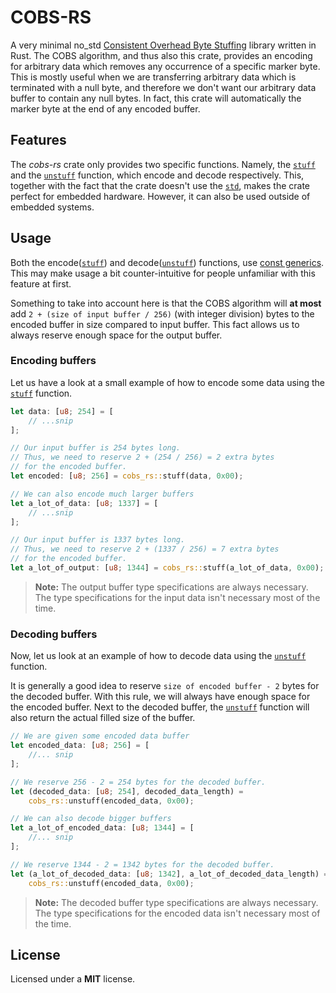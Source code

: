 # COBS-RS

A very minimal no_std [Consistent Overhead Byte
Stuffing](https://en.wikipedia.org/wiki/Consistent_Overhead_Byte_Stuffing)
library written in Rust. The COBS algorithm, and thus also this crate, provides
an encoding for arbitrary data which removes any occurrence of a specific marker
byte. This is mostly useful when we are transferring arbitrary data which
is terminated with a null byte, and therefore we don't want our arbitrary data
buffer to contain any null bytes. In fact, this crate will automatically the
marker byte at the end of any encoded buffer.

## Features

The *cobs-rs* crate only provides two specific functions. Namely, the
[`stuff`](https://docs.rs/cobs-rs/1.0.2/cobs_rs/fn.stuff.html) and the
[`unstuff`](https://docs.rs/cobs-rs/1.0.2/cobs_rs/fn.unstuff.html) function,
which encode and decode respectively. This, together with the fact that the
crate doesn't use the [`std`](https://doc.rust-lang.org/std/), makes the crate
perfect for embedded hardware. However, it can also be used outside of embedded
systems.

## Usage

Both the encode([`stuff`](https://docs.rs/cobs-rs/1.0.2/cobs_rs/fn.stuff.html))
and decode([`unstuff`](https://docs.rs/cobs-rs/1.0.2/cobs_rs/fn.unstuff.html))
functions, use [const
generics](https://blog.rust-lang.org/2021/02/26/const-generics-mvp-beta). This
may make usage a bit counter-intuitive for people unfamiliar with this feature
at first.

Something to take into account here is that the COBS algorithm will __at most__
add `2 + (size of input buffer / 256)` (with integer division) bytes to the
encoded buffer in size compared to input buffer. This fact allows us to always
reserve enough space for the output buffer.

### Encoding buffers

Let us have a look at a small example of how to encode some data using the
[`stuff`](https://docs.rs/cobs-rs/1.0.2/cobs_rs/fn.stuff.html) function.

```rust
let data: [u8; 254] = [
    // ...snip
];

// Our input buffer is 254 bytes long.
// Thus, we need to reserve 2 + (254 / 256) = 2 extra bytes
// for the encoded buffer.
let encoded: [u8; 256] = cobs_rs::stuff(data, 0x00);

// We can also encode much larger buffers
let a_lot_of_data: [u8; 1337] = [
    // ...snip
];

// Our input buffer is 1337 bytes long.
// Thus, we need to reserve 2 + (1337 / 256) = 7 extra bytes
// for the encoded buffer.
let a_lot_of_output: [u8; 1344] = cobs_rs::stuff(a_lot_of_data, 0x00);
```

> **Note:** The output buffer type specifications are always necessary. The type
> specifications for the input data isn't necessary most of the time.

### Decoding buffers

Now, let us look at an example of how to decode data using the
[`unstuff`](https://docs.rs/cobs-rs/1.0.2/cobs_rs/fn.stuff.html) function.

It is generally a good idea to reserve `size of encoded buffer - 2` bytes for
the decoded buffer. With this rule, we will always have enough space for the
encoded buffer. Next to the decoded buffer, the
[`unstuff`](https://docs.rs/cobs-rs/1.0.2/cobs_rs/fn.stuff.html) function will
also return the actual filled size of the buffer.

```rust
// We are given some encoded data buffer
let encoded_data: [u8; 256] = [
    //... snip
];

// We reserve 256 - 2 = 254 bytes for the decoded buffer.
let (decoded_data: [u8; 254], decoded_data_length) =
    cobs_rs::unstuff(encoded_data, 0x00);

// We can also decode bigger buffers
let a_lot_of_encoded_data: [u8; 1344] = [
    //... snip
];

// We reserve 1344 - 2 = 1342 bytes for the decoded buffer.
let (a_lot_of_decoded_data: [u8; 1342], a_lot_of_decoded_data_length) =
    cobs_rs::unstuff(encoded_data, 0x00);
```

> **Note:** The decoded buffer type specifications are always necessary. The
> type specifications for the encoded data isn't necessary most of the time.

## License

Licensed under a __MIT__ license.
